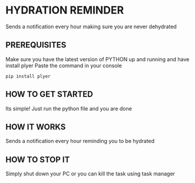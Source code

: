 
# HYDRATION REMINDER

Sends a notification every hour making sure you are never dehydrated

## PREREQUISITES
Make sure you have the latest version of PYTHON up and running and have install plyer
Paste the command in your console
```
pip install plyer
```
## HOW TO GET STARTED
Its simple! Just run the python file and you are done
## HOW IT WORKS
Sends a notification every hour reminding you to be hydrated
## HOW TO STOP IT
Simply shut down your PC or you can kill the task using task manager

